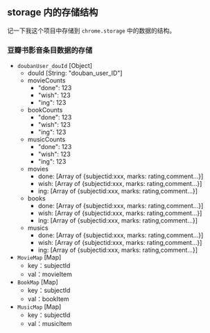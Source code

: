 ## storage 内的存储结构

记一下我这个项目中存储到 `chrome.storage` 中的数据的结构。

### 豆瓣书影音条目数据的存储

- `doubanUser_douId` [Object]
    - douId [String: "douban_user_ID"]
    - movieCounts
      - "done": 123 
      - "wish": 123 
      - "ing": 123
    - bookCounts
      - "done": 123 
      - "wish": 123 
      - "ing": 123
    - musicCounts
      - "done": 123 
      - "wish": 123 
      - "ing": 123
    - movies
        - done: [Array of {subjectid:xxx, marks: rating,comment...}]
        - wish: [Array of {subjectid:xxx, marks: rating,comment...}]
        - ing: [Array of {subjectid:xxx, marks: rating,comment...}]
    - books
        - done: [Array of {subjectid:xxx, marks: rating,comment...}]
        - wish: [Array of {subjectid:xxx, marks: rating,comment...}]
        - ing: [Array of {subjectid:xxx, marks: rating,comment...}]
    - musics
        - done: [Array of {subjectid:xxx, marks: rating,comment...}]
        - wish: [Array of {subjectid:xxx, marks: rating,comment...}]
        - ing: [Array of {subjectid:xxx, marks: rating,comment...}]
- `MovieMap` [Map]
    - key：subjectId
    - val：movieItem
- `BookMap` [Map]
    - key：subjectId
    - val：bookItem
- `MusicMap` [Map]
    - key：subjectId
    - val：musicItem